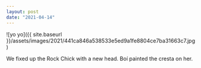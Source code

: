 ```yaml
---
layout: post
date: "2021-04-14"
---
```


![yo yo]({{ site.baseurl }}/assets/images/2021/441ca846a538533e5ed9a1fe8804ce7ba31663c7.jpg)

We fixed up the Rock Chick with a new head. Boí painted the cresta on her.
